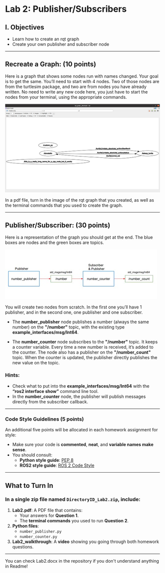 # Lab 2: Publisher/Subscribers

## I. Objectives

- Learn how to create an rqt graph
- Create your own publisher and subscriber node

---

## Recreate a Graph: (10 points)

Here is a graph that shows some nodes run with names changed. Your goal is to get the same. You’ll need to start with 4 nodes. Two of those nodes are from the turtlesim package, and two are from nodes you have already written. No need to write any new code here, you just have to start the nodes from your terminal, using the appropriate commands. 

![rqt graph](Picture1.jpg)

In a pdf file, turn in the image of the rqt graph that you created, as well as the terminal commands that you used to create the graph. 

---

## Publisher/Subscriber: (30 points)

Here is a representation of the graph you should get at the end. The blue boxes are nodes and the green boxes are topics. 

![rqt graph](Picture2.jpg)

You will create two nodes from scratch. In the first one you’ll have 1 publisher, and in the second one, one publisher and one subscriber. 

- The **number_publisher** node publishes a number (always the same number) on the **"/number"** topic, with the existing type **example_interfaces/msg/Int64**. 

- The **number_counter** node subscribes to the **"/number"** topic. It keeps a counter variable. Every time a new number is received, it’s added to the counter. The node also has a publisher on the **"/number_count"** topic. When the counter is updated, the publisher directly publishes the new value on the topic. 

### Hints: 
- Check what to put into the **example_interfaces/msg/Int64** with the **“ros2 interface show”** command line tool.
- In the **number_counter** node, the publisher will publish messages directly from the subscriber callback.  

---

### **Code Style Guidelines (5 points)**

An additional five points will be allocated in each homework assignment for style:
- Make sure your code is **commented**, **neat**, and **variable names make sense**.
- You should consult:
  - **Python style guide**: [PEP 8](https://peps.python.org/pep-0008/)
  - **ROS2 style guide**: [ROS 2 Code Style](https://docs.ros.org/en/rolling/The-ROS2-Project/Contributing/Code-Style-Language-Versions.html#python)

---

## What to Turn In

### **In a single zip file named** `DirectoryID_Lab2.zip`, include:
1. **Lab2.pdf**: A PDF file that contains:
   - Your answers for **Question 1**.
   - The **terminal commands** you used to run **Question 2**.
2. **Python files**:
   - `number_publisher.py`
   - `number_counter.py`
3. **Lab2_walkthrough**: A **video** showing you going through both homework questions.

---

You can check Lab2.docx in the repository if you don't understand anything in Readme!
